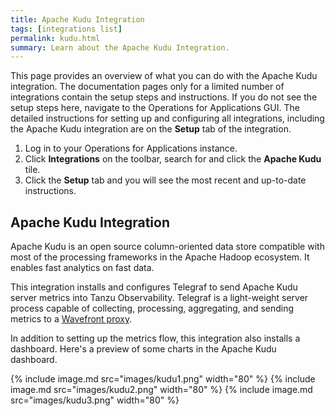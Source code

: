 ```yaml
---
title: Apache Kudu Integration
tags: [integrations list]
permalink: kudu.html
summary: Learn about the Apache Kudu Integration.
---
```


This page provides an overview of what you can do with the Apache Kudu integration. The documentation pages only for a limited number of integrations contain the setup steps and instructions. If you do not see the setup steps here, navigate to the Operations for Applications GUI. The detailed instructions for setting up and configuring all integrations, including the Apache Kudu integration are on the **Setup** tab of the integration.

1. Log in to your Operations for Applications instance. 
2. Click **Integrations** on the toolbar, search for and click the **Apache Kudu** tile. 
3. Click the **Setup** tab and you will see the most recent and up-to-date instructions.

## Apache Kudu Integration

Apache Kudu is an open source column-oriented data store compatible with most of the processing frameworks in the Apache Hadoop ecosystem. It enables fast analytics on fast data.

This integration installs and configures Telegraf to send Apache Kudu server metrics into Tanzu Observability. Telegraf is a light-weight server process capable of collecting, processing, aggregating, and sending metrics to a [Wavefront proxy](https://docs.wavefront.com/proxies.html).

In addition to setting up the metrics flow, this integration also installs a dashboard. Here's a preview of some charts in the Apache Kudu dashboard.

{% include image.md src="images/kudu1.png" width="80" %}
{% include image.md src="images/kudu2.png" width="80" %}
{% include image.md src="images/kudu3.png" width="80" %}




